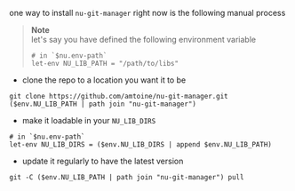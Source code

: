 one way to install `nu-git-manager` right now is the following manual process

> **Note**  
> let's say you have defined the following environment variable
> ```nu
> # in `$nu.env-path`
> let-env NU_LIB_PATH = "/path/to/libs"
> ```

- clone the repo to a location you want it to be
```nu
git clone https://github.com/amtoine/nu-git-manager.git ($env.NU_LIB_PATH | path join "nu-git-manager")
```
- make it loadable in your `NU_LIB_DIRS`
```nu
# in `$nu.env-path`
let-env NU_LIB_DIRS = ($env.NU_LIB_DIRS | append $env.NU_LIB_PATH)
```
- update it regularly to have the latest version
```nu
git -C ($env.NU_LIB_PATH | path join "nu-git-manager") pull
```
